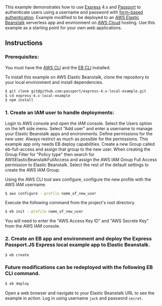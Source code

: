 This example demonstrates how to use [Express](http://expressjs.com/) 4.x and
[Passport](http://passportjs.org/) to authenticate users using a username and
password with [form-based authentication](https://en.wikipedia.org/wiki/HTTP%2BHTML_form-based_authentication).  Example modified to be deployed to an [AWS Elastic Beanstalk](https://aws.amazon.com/elasticbeanstalk/) serverless app and environment on [AWS Cloud](https://aws.amazon.com/) hosting.
Use this example as a starting point for your own web applications.

## Instructions

### Prerequisites:
You must have the [AWS CLI](https://docs.aws.amazon.com/cli/latest/userguide/cli-chap-install.html) and the [EB CLI](https://docs.aws.amazon.com/elasticbeanstalk/latest/dg/eb-cli3-install.html) installed.

To install this example on AWS Elastic Beanstalk, clone the repository to your local environment and install
dependencies.

```bash
$ git clone git@github.com:passport/express-4.x-local-example.git
$ cd express-4.x-local-example
$ npm install
```

### 1. Create an IAM user to handle deployments:
Login to AWS console and open the IAM console. Select the Users option on the left side menu.  Select "Add user" and enter a username to manage your Elastic Beanstalk apps and environments.  Define permissions for the new user. Always restrict as much as possible for the permissions.  This example app only needs EB deploy capabilities.  Create a new Group called eb-full-access and assign that group to the new user.  When creating the Group Filter for "Policy type" then search for AWSElasticBeanstalkFullAccess and assign the AWS IAM Group Full Access permission to Elastic Beanstalk.  Select the rest of the default settings to create the AWS IAM Group.

Using the AWS CLI tool aws configure, configure the new profile with the AWS IAM username.
```bash
$ aws configure --profile name_of_new_user
```

Execute the following command from the project's root directory.
```bash
$ eb init --profile name_of_new_user
```
You will need to enter the "AWS Access Key ID" and "AWS Secrete Key" from the AWS IAM console.

### 2. Create an EB app and environment and deploy the Express Passport.JS Express local example app to Elastic Beanstalk.
```bash
$ eb create
```

### Future modifications can be redeployed with the following EB CLI command.
```bash
$ eb deploy
```

Open a web browser and navigate to your Elastic Beanstalk URL to see the example in action.  Log in using username `jack` and password `secret`.
